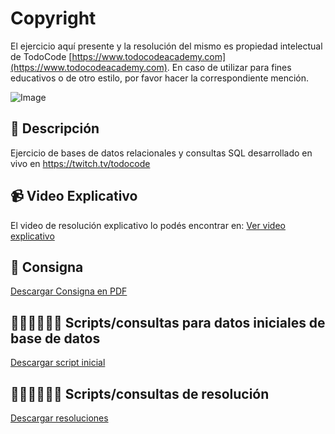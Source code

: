 
# Copyright

El ejercicio aquí presente y la resolución del mismo es propiedad intelectual de TodoCode [https://www.todocodeacademy.com](https://www.todocodeacademy.com). En caso de utilizar para fines educativos o de otro estilo, por favor hacer la correspondiente mención.

![Image](https://todocodeacademy.com/wp-content/uploads/2020/12/cropped-LogoConSombras-sinfondo-166x38.png)

## 📖 Descripción
Ejercicio de bases de datos relacionales y consultas SQL desarrollado en vivo en https://twitch.tv/todocode

## 📹 Video Explicativo
El video de resolución explicativo lo podés encontrar en: [Ver video explicativo]()

## 📝 Consigna
[Descargar Consigna en PDF](https://github.com/todocodeacademy/sql_EscMusica/blob/main/0.%20Consigna%20de%20Ejercicio%20SQL%20-%20Escuela%20de%20M%C3%BAsica.pdf)

## 👩🏻‍💻👨🏼‍💻 Scripts/consultas para datos iniciales de base de datos
[Descargar script inicial](https://github.com/todocodeacademy/sql_EscMusica/blob/main/1.%20datos_base.sql)

## 👩🏻‍💻👨🏼‍💻 Scripts/consultas de resolución
[Descargar resoluciones](https://github.com/todocodeacademy/sql_EscMusica/blob/main/2.%20resolucion_consultas.sql)
